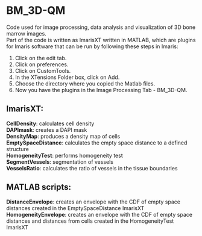 # BM_3D-QM
Code used for image processing, data analysis and visualization of 3D bone marrow images.   
Part of the code is written as ImarisXT written in MATLAB, which are plugins for Imaris software that can be run by following these steps in Imaris:  
1. Click on the edit tab.
2. Click on preferences.
3. Click on CustomTools.
4. In the XTensions Folder box, click on Add.
5. Choose the directory where you copied the Matlab files.
6. Now you have the plugins in the Image Processing Tab - BM_3D-QM.

## ImarisXT:  
**CellDensity**: calculates cell density  
**DAPImask**: creates a DAPI mask  
**DensityMap**: produces a density map of cells  
**EmptySpaceDistance**: calculates the empty space distance to a defined structure  
**HomogeneityTest**: performs homogeneity test  
**SegmentVessels**: segmentation of vessels  
**VesselsRatio**: calculates the ratio of vessels in the tissue boundaries  

## MATLAB scripts:  
**DistanceEnvelope**:  creates an envelope with the CDF of empty space distances created in the EmptySpaceDistance ImarisXT
**HomogeneityEnvelope**:  creates an envelope with the CDF of empty space distances and distances from cells created in the HomogeneityTest ImarisXT
